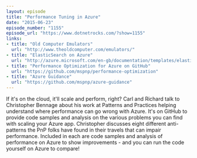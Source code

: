 ```yaml
---
layout: episode
title: "Performance Tuning in Azure"
date: "2015-06-23"
episode_number: "1155"
episode_url: "https://www.dotnetrocks.com/?show=1155"
links:
- title: "Old Computer Emulators"
  url: "http://www.theoldcomputer.com/emulators/"
- title: "ElasticSearch on Azure"
  url: "http://azure.microsoft.com/en-gb/documentation/templates/elasticsearch/"
- title: "Performance Optimization for Azure on GitHub"
  url: "https://github.com/mspnp/performance-optimization"
- title: "Azure Guidance"
  url: "https://github.com/mspnp/azure-guidance"
---
```


If it's on the cloud, it'll scale and perform, right? Carl and Richard talk to Christopher Bennage about his work at Patterns and Practices helping understand where performance can go wrong with Azure. It's on GitHub to provide code samples and analysis on the various problems you can find with scaling your Azure app. Christopher discusses eight different anti-patterns the PnP folks have found in their travels that can impair performance. Included in each are code samples and analysis of performance on Azure to show improvements - and you can run the code yourself on Azure to compare!

